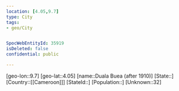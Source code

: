 ```yaml
---
location: [4.05,9.7]
type: City
tags:
- geo/City


SpocWebEntityId: 35919
isDeleted: false
confidential: public

---
```

[geo-lon::9.7]
[geo-lat::4.05]
[name::Duala Buea (after 1910)]
[State::]
[Country::[[Cameroon]]]
[StateId::]
[Population::]
[Unknown::32]


